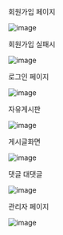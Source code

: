 회원가입 페이지

![image](https://github.com/jungwontwo2/Basic-Board/assets/65643842/f10022c4-6c9a-431c-a385-761e570d31c3)

회원가입 실패시

![image](https://github.com/jungwontwo2/Basic-Board/assets/65643842/5b9dc7fc-7aee-4b38-b659-3a0b34f1ccb7)


로그인 페이지

![image](https://github.com/jungwontwo2/Basic-Board/assets/65643842/1cdf7808-f35d-4af0-88ef-c199a78260c3)


자유게시판

![image](https://github.com/jungwontwo2/Basic-Board/assets/65643842/d606fbe8-b818-418d-97ac-5854384b434c)


게시글화면

![image](https://github.com/jungwontwo2/Basic-Board/assets/65643842/256c2bea-f974-458e-b9a9-abff61298043)


댓글 대댓글

![image](https://github.com/jungwontwo2/Basic-Board/assets/65643842/55e95dd3-ff5e-4484-9345-0adc46c065f8)

관리자 페이지

![image](https://github.com/jungwontwo2/Basic-Board/assets/65643842/ce2fd286-da4a-4b57-ab72-eac5f00cd86d)
